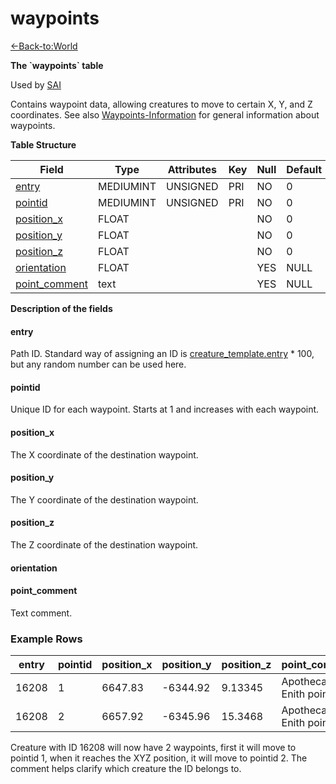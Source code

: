 # waypoints

[<-Back-to:World](database-world)

**The \`waypoints\` table**

Used by [SAI](smart_scripts)

Contains waypoint data, allowing creatures to move to certain X, Y, and Z coordinates. See also [Waypoints-Information](Waypoints-Information) for general information about waypoints.

**Table Structure**

| Field                            | Type      | Attributes | Key | Null | Default |
| -------------------------------- | --------- | ---------- | --- | ---- | ------- |
| [entry](#entry)                  | MEDIUMINT | UNSIGNED   | PRI | NO   | 0       |
| [pointid](#pointid)              | MEDIUMINT | UNSIGNED   | PRI | NO   | 0       |
| [position\_x](#positionx)        | FLOAT     |            |     | NO   | 0       |
| [position\_y](#positiony)        | FLOAT     |            |     | NO   | 0       |
| [position\_z](#positionz)        | FLOAT     |            |     | NO   | 0       |
| [orientation](#orientation)      | FLOAT     |            |     | YES  | NULL    |
| [point\_comment](#point_comment) | text      |            |     | YES  | NULL    |

**Description of the fields**

#### entry

Path ID. Standard way of assigning an ID is [creature\_template.entry](creature_template#entry) * 100, but any random number can be used here.

#### pointid

Unique ID for each waypoint. Starts at 1 and increases with each waypoint.

#### position\_x

The X coordinate of the destination waypoint.

#### position\_y

The Y coordinate of the destination waypoint.

#### position\_z

The Z coordinate of the destination waypoint.

#### orientation

#### point\_comment

Text comment.

### Example Rows

| entry | pointid | position\_x | position\_y | position\_z | point\_comment           |
| ----- | ------- | ----------- | ----------- | ----------- | ------------------------ |
| 16208 | 1       | 6647.83     | -6344.92    | 9.13345     | Apothecary Enith point 1 |
| 16208 | 2       | 6657.92     | -6345.96    | 15.3468     | Apothecary Enith point 2 |

Creature with ID 16208 will now have 2 waypoints, first it will move to pointid 1, when it reaches the XYZ position, it will move to pointid 2. The comment helps clarify which creature the ID belongs to.


